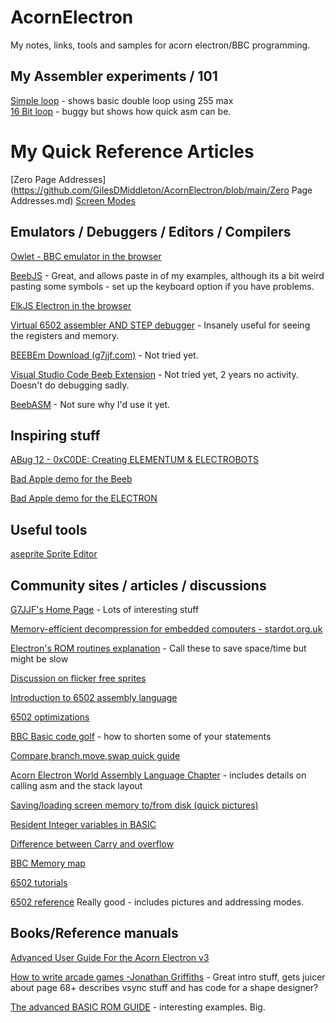 # AcornElectron
My notes, links, tools and samples for acorn electron/BBC programming.

## My Assembler experiments / 101
[Simple loop](https://github.com/GilesDMiddleton/AcornElectron/blob/main/ASM%20Files/SimpleLoop/SimpleLoop.asm)  - shows basic double loop using 255 max  
[16 Bit loop](https://github.com/GilesDMiddleton/AcornElectron/blob/main/ASM%20Files/16BitLoop/16BitLoop.asm) - buggy but shows how quick asm can be.

# My Quick Reference Articles
[Zero Page Addresses](https://github.com/GilesDMiddleton/AcornElectron/blob/main/Zero Page Addresses.md)
[Screen Modes](https://github.com/GilesDMiddleton/AcornElectron/blob/main/ScreenModes.md)

## Emulators / Debuggers / Editors / Compilers
[Owlet - BBC emulator in the browser](https://bbcmic.ro/)

[BeebJS](https://bbc.godbolt.org/) - Great, and allows paste in of my examples, although its a bit weird pasting some symbols - set up the keyboard option if you have problems.

[ElkJS Electron in the browser](https://elkjs.azurewebsites.net/)

[Virtual 6502 assembler AND STEP debugger](https://www.masswerk.at/6502/assembler.html) - Insanely useful for seeing the registers and memory.

[BEEBEm Download (g7jjf.com)](http://www.g7jjf.com/download.htm) - Not tried yet.  

[Visual Studio Code Beeb Extension](https://marketplace.visualstudio.com/items?itemName=simondotm.beeb-vsc&ssr=false#overview) - Not tried yet, 2 years no activity. Doesn't do debugging sadly.

[BeebASM](https://github.com/stardot/beebasm/blob/master/README.md) - Not sure why I'd use it yet.

## Inspiring stuff
[ABug 12 - 0xC0DE: Creating ELEMENTUM & ELECTROBOTS](https://www.youtube.com/watch?v=nLuU34JFDP4&t=78s)  

[Bad Apple demo for the Beeb](
https://stardot.org.uk/forums/viewtopic.php?p=160968#p160968)

[Bad Apple demo for the ELECTRON](https://www.youtube.com/watch?v=U30wOMAATGQ)

## Useful tools
[aseprite Sprite Editor](https://github.com/aseprite/aseprite/blob/main/README.md)

## Community sites / articles / discussions
[G7JJF's Home Page](http://www.g7jjf.com)  - Lots of interesting stuff  

[Memory-efficient decompression for embedded computers - stardot.org.uk](https://stardot.org.uk/forums/viewtopic.php?t=13840)

[Electron's ROM routines explanation](http://www.acornelectron.co.uk/eug/55/a-basi.html) - Call these to save space/time but might be slow

[Discussion on flicker free sprites](https://stardot.org.uk/forums/viewtopic.php?t=23100)

[Introduction to 6502 assembly language](https://codeburst.io/an-introduction-to-6502-assembly-and-low-level-programming-7c11fa6b9cb9)

[6502 optimizations](
https://www.nesdev.org/wiki/6502_assembly_optimisations)

[BBC Basic code golf](https://blog.mousefingers.com/post/bbc/bbc_golf/) - how to shorten some of your statements

[Compare,branch,move,swap quick guide](http://www.6502.org/tutorials/compare_instructions.html)

[Acorn Electron World Assembly Language Chapter](http://www.acornelectron.co.uk/ugs/electron/acorn_computers/ug-english/chapter029_eng.html) - includes details on calling asm and the stack layout

[Saving/loading screen memory to/from disk (quick pictures)](http://www.acornelectron.co.uk/eug/38/a-pro3.html)

[Resident Integer variables in BASIC](https://www.youtube.com/watch?v=sajjQjnoMvc)

[Difference between Carry and overflow](https://stackoverflow.com/questions/69124873/understanding-the-difference-between-overflow-and-carry-flags)  

[BBC Memory map](https://www.chibiakumas.com/6502/bbc.php)

[6502 tutorials](https://www.assemblytutorial.com/6502/)

[6502 reference](https://www.masswerk.at/6502/6502_instruction_set.html#ROL) Really good - includes pictures and addressing modes.

## Books/Reference manuals

[Advanced User Guide For the Acorn Electron v3](https://stardot.org.uk/forums/download/file.php?id=79236)

[How to write arcade games -Jonathan Griffiths](https://acorn.huininga.nl/pub/docs/manuals/Acornsoft/Creative%20Assembler%20-%20How%20To%20Write%20Arcade%20Games.pdf) - Great intro stuff, gets juicer about page 68+ describes vsync stuff and has code for a shape designer?

[The advanced BASIC ROM GUIDE](http://8bs.com/othrdnld/manuals/hnooijen/The-Advanced-BASIC-ROM-User-Guide.pdf) - interesting examples. Big.

